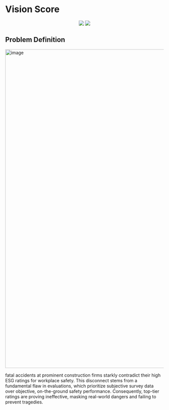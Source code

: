 # Vision Score


<div align="center">	<img src="https://img.shields.io/badge/flutter-%2302569B.svg?&style=for-the-badge&logo=flutter&logoColor=white" /> <img src="https://img.shields.io/badge/python-%233776AB.svg?&style=for-the-badge&logo=python&logoColor=white" />
</div>

## Problem Definition

<img width="1798" height="1010" alt="image" src="https://github.com/user-attachments/assets/89d43629-c26d-49b3-8058-0414c8029e00" />

 fatal accidents at prominent construction firms starkly contradict their high ESG ratings for workplace safety. This disconnect stems from a fundamental flaw in evaluations, which prioritize subjective survey data over objective, on-the-ground safety performance. Consequently, top-tier ratings are proving ineffective, masking real-world dangers and failing to prevent tragedies.
